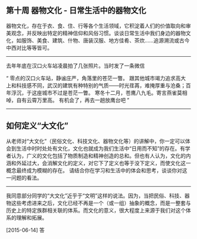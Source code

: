 ## 第十周 器物文化 - 日常生活中的器物文化

器物文化，存在于衣、食、住、行等各个生活领域，它积淀着人们的价值取向和审美观念，并反映出特定的精神信仰和风俗习惯。谈谈日常生活中我们身边的器物文化，如服饰、美食、建筑、什物、唐装汉服、地方佳肴、茶炊……追源溯流或古今中西对比等等皆可。

------------------------------

去年年底在汉口火车站凌晨拍了几张照片。当时发了一条微信

“
零点的汉口火车站，静谧庄严，角落里的苍茫一瞥。
跟其他城市竭力追求高大上和科技感不同，武汉的建筑有种特别的气质——时光荏苒，难掩厚重与沧桑；百年浮沉，于这座城市不过是苍茫一瞥。
寒冬十二月，苍鹰八九毛。寄言燕雀莫相啅，自有云霄万里高。
有机会了，再去一趟放鹰台吧
”

------------------------------

## 如何定义“大文化”

从老师对“大文化”（民俗文化、科技文化、器物文化等）的讲解中，你一定可以体会到生活中时时处处有文化，文化也就成为我们生活中“日用而不知”的存在。有学者认为，广义的文化包括了物质制造和精神创造的总和。但也有人认为，文化的内涵和外延过大，会消解文化的定义，对它下了定义也等于没下定义，而使文化这一概念最终成为模糊的存在。
请结合你在学习和生活中的体会和思考，谈谈你对这一问题的看法。

------------------------------

我同意部分同学的“大文化”近乎于“文明”这样的说法。因为，当把民俗、科技、器物这些考虑进来之后，文化已经不再是一个（或一组）抽象的概念，而是一整套与历史上的特定族群相关联的体系。而文化的意义，很大程度上来源于我们对这个体系的理解和拓展。


[2015-06-14] 答
